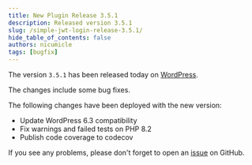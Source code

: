 ```yaml
---
title: New Plugin Release 3.5.1
description: Released version 3.5.1
slug: /simple-jwt-login-release-3.5.1/
hide_table_of_contents: false
authors: nicumicle
tags: [bugfix]
---
```


The version `3.5.1` has been released today on [WordPress](https://wordpress.org/plugins/simple-jwt-login).

The changes include some bug fixes.
<!--truncate-->

The following changes have been deployed with the new version:
- Update WordPress 6.3 compatibility
- Fix warnings and failed tests on PHP 8.2
- Publish code coverage to codecov

If you see any problems, please don't forget to open an [issue](https://github.com/nicumicle/simple-jwt-login/issues) on GitHub. 




